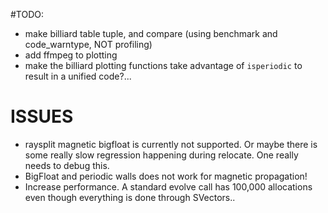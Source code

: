 #TODO:
* make billiard table tuple, and compare (using benchmark and code_warntype, NOT profiling)
* add ffmpeg to plotting
* make the billiard plotting functions take advantage of `isperiodic` to result
  in a unified code?...

# ISSUES
* raysplit magnetic bigfloat is currently not supported.
  Or maybe there is some really slow regression happening during relocate.
  One really needs to debug this.
* BigFloat and periodic walls does not work for magnetic propagation!
* Increase performance. A standard evolve call has 100,000 allocations
  even though everything is done through SVectors..
